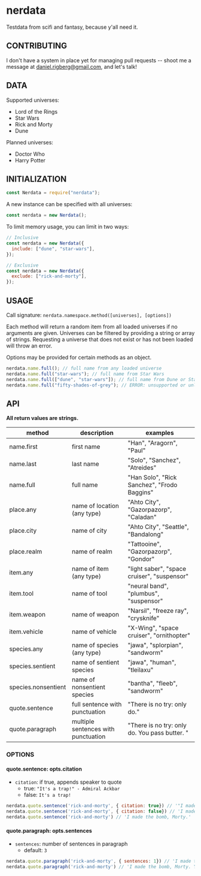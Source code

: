 # nerdata

Testdata from scifi and fantasy, because y'all need it.


## CONTRIBUTING
I don't have a system in place yet for managing pull requests -- shoot me a message at daniel.rigberg@gmail.com, and let's talk!

## DATA

Supported universes:
- Lord of the Rings
- Star Wars
- Rick and Morty
- Dune

Planned universes:
- Doctor Who
- Harry Potter

## INITIALIZATION

```js
const Nerdata = require("nerdata");
```

A new instance can be specified with all universes:

```js
const nerdata = new Nerdata();
```

To limit memory usage, you can limit in two ways:

```js
// Inclusive
const nerdata = new Nerdata({
  include: ["dune", "star-wars"],
});
```

```js
// Exclusive
const nerdata = new Nerdata({
  exclude: ["rick-and-morty"],
});
```

## USAGE

Call signature: `nerdata.namespace.method([universes], [options])`

Each method will return a random item from all loaded universes if no arguments are given. Universes can be filtered by providing a string or array of strings. Requesting a universe that does not exist or has not been loaded will throw an error.

Options may be provided for certain methods as an object.

```js
nerdata.name.full(); // full name from any loaded universe
nerdata.name.full("star-wars"); // full name from Star Wars
nerdata.name.full(["dune", "star-wars"]); // full name from Dune or Star Wars
nerdata.name.full("fifty-shades-of-grey"); // ERROR: unsupported or unloaded
```



## API

**All return values are strings.**

| method              | description                         | examples                                      |
| ------------------- | ----------------------------------- | --------------------------------------------- |
| name.first          | first name                          | "Han", "Aragorn", "Paul"                      |
| name.last           | last name                           | "Solo", "Sanchez", "Atreides"                 |
| name.full           | full name                           | "Han Solo", "Rick Sanchez", "Frodo Baggins"   |
| place.any           | name of location (any type)         | "Ahto City", "Gazorpazorp", "Caladan"         |
| place.city          | name of city                        | "Ahto City", "Seattle", "Bandalong"           |
| place.realm         | name of realm                       | "Tattooine", "Gazorpazorp", "Gondor"          |
| item.any            | name of item (any type)             | "light saber", "space cruiser", "suspensor"   |
| item.tool           | name of tool                        | "neural band", "plumbus", "suspensor"         |
| item.weapon         | name of weapon                      | "Narsil", "freeze ray", "crysknife"           |
| item.vehicle        | name of vehicle                     | "X-Wing", "space cruiser", "ornithopter"      |
| species.any         | name of species (any type)          | "jawa", "splorpian", "sandworm"               |
| species.sentient    | name of sentient species            | "jawa", "human", "tleilaxu"                   |
| species.nonsentient | name of nonsentient species         | "bantha", "fleeb", "sandworm"                 |
| quote.sentence      | full sentence with punctuation      | "There is no try: only do."                   |
| quote.paragraph     | multiple sentences with punctuation | "There is no try: only do. You pass butter. " |

### OPTIONS

#### quote.sentence: opts.citation
  - `citation`: if true, appends speaker to quote
    - true: `"It's a trap!" - Admiral Ackbar`
    - false: `It's a trap!`

```js
nerdata.quote.sentence('rick-and-morty', { citation: true}) // '"I made the bomb, Morty." - Rick Sanchez'
nerdata.quote.sentence('rick-and-morty', { citation: false}) // 'I made the bomb, Morty.'
nerdata.quote.sentence('rick-and-morty') // 'I made the bomb, Morty.'
```

#### quote.paragraph: opts.sentences
  - `sentences`: number of sentences in paragraph
    - default: `3`

```js
nerdata.quote.paragraph('rick-and-morty', { sentences: 1}) // 'I made the bomb, Morty.'
nerdata.quote.paragraph('rick-and-morty') // 'I made the bomb, Morty. You pass butter. I mean, why would a Pop-Tart want to live inside a toaster, Rick?'
```
